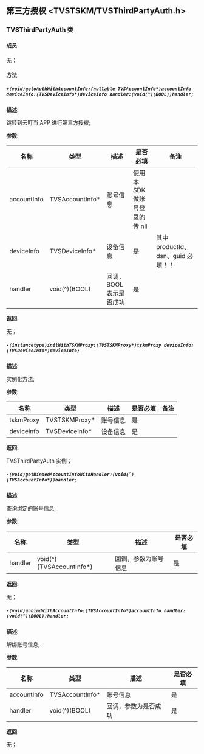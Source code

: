 ## 第三方授权 <TVSTSKM/TVSThirdPartyAuth.h>

### TVSThirdPartyAuth 类

#### 成员

 无；

#### 方法

##### `+(void)gotoAuthWithAccountInfo:(nullable TVSAccountInfo*)accountInfo deviceInfo:(TVSDeviceInfo*)deviceInfo handler:(void(^)(BOOL))handler;`

  **描述**:

  跳转到云叮当 APP 进行第三方授权;

  **参数**:

  | 名称 | 类型 | 描述 | 是否必填 | 备注 |
  | ------ | ------ | ------ | ------ | ------ |
  | accountInfo | TVSAccountInfo* | 账号信息 | 使用本 SDK 做账号登录的传 nil |  |
  | deviceInfo | TVSDeviceInfo* | 设备信息 | 是 | 其中 productId、dsn、guid 必填！！ |
  | handler | void(^)(BOOL) | 回调，BOOL 表示是否成功 | 是 |  |

  **返回**:

  无；

##### `-(instancetype)initWithTSKMProxy:(TVSTSKMProxy*)tskmProxy deviceInfo:(TVSDeviceInfo*)deviceInfo;`

  **描述**:

  实例化方法;

  **参数**:

  | 名称 | 类型 | 描述 | 是否必填 | 备注 |
  | ------ | ------ | ------ | ------ | ------ |
  | tskmProxy | TVSTSKMProxy* | 账号信息 | 是 |
  | deviceinfo | TVSDeviceInfo* | 设备信息 | 是 |

  **返回**:

  TVSThirdPartyAuth 实例；

 ##### `-(void)getBindedAccountInfoWithHandler:(void(^)(TVSAccountInfo*))handler;`

  **描述**:

  查询绑定的账号信息;

  **参数**:

  | 名称 | 类型 | 描述 | 是否必填 |
  | ------ | ------ | ------ | ------ |
  | handler | void(^)(TVSAccountInfo*) | 回调，参数为账号信息 | 是 |

  **返回**:

  无； 

##### `-(void)unbindWithAccountInfo:(TVSAccountInfo*)accountInfo handler:(void(^)(BOOL))handler;`

  **描述**:

  解绑账号信息;

  **参数**:

  | 名称 | 类型 | 描述 | 是否必填 |
  | ------ | ------ | ------ | ------ |
  | accountInfo | TVSAccountInfo* | 账号信息 | 是 |
  | handler | void(^)(BOOL) | 回调，参数为是否成功 | 是 |

  **返回**:

  无； 